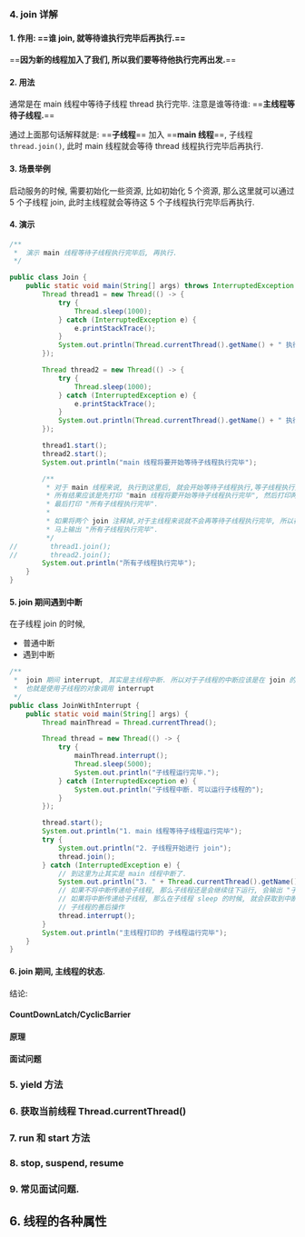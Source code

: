 ### 4. join 详解

#### 1. 作用: ==**谁 join, 就等待谁执行完毕后再执行.**==

==**因为新的线程加入了我们, 所以我们要等待他执行完再出发.**==



#### 2. 用法

通常是在 main 线程中等待子线程 thread 执行完毕. 注意是谁等待谁: ==**主线程等待子线程.**==

通过上面那句话解释就是: ==**子线程**== 加入 ==**main 线程**==,  子线程 `thread.join()`, 此时 main 线程就会等待 thread 线程执行完毕后再执行.



#### 3. 场景举例

启动服务的时候, 需要初始化一些资源, 比如初始化 5 个资源, 那么这里就可以通过 5 个子线程 join, 此时主线程就会等待这 5 个子线程执行完毕后再执行.



#### 4. 演示

```java
/**
 *  演示 main 线程等待子线程执行完毕后, 再执行.
 */

public class Join {
    public static void main(String[] args) throws InterruptedException {
        Thread thread1 = new Thread(() -> {
            try {
                Thread.sleep(1000);
            } catch (InterruptedException e) {
                e.printStackTrace();
            }
            System.out.println(Thread.currentThread().getName() + " 执行完毕");
        });

        Thread thread2 = new Thread(() -> {
            try {
                Thread.sleep(1000);
            } catch (InterruptedException e) {
                e.printStackTrace();
            }
            System.out.println(Thread.currentThread().getName() + " 执行完毕");
        });

        thread1.start();
        thread2.start();
        System.out.println("main 线程将要开始等待子线程执行完毕");

        /**
         * 对于 main 线程来说, 执行到这里后, 就会开始等待子线程执行,等子线程执行完毕后, main 线程才会执行.
         * 所有结果应该是先打印 "main 线程将要开始等待子线程执行完毕", 然后打印两个子线程的内容,
         * 最后打印 "所有子线程执行完毕".
         *
         * 如果将两个 join 注释掉,对于主线程来说就不会再等待子线程执行完毕, 所以在执行完上面那句后,
         * 马上输出 "所有子线程执行完毕".
         */
//        thread1.join();
//        thread2.join();
        System.out.println("所有子线程执行完毕");
    }
}
```



#### 5. join 期间遇到中断

在子线程 join 的时候, 

- 普通中断
- 遇到中断

```java
/**
 *  join 期间 interrupt, 其实是主线程中断. 所以对于子线程的中断应该是在 join 的catch 中进行传递,
 *  也就是使用子线程的对象调用 interrupt
 */
public class JoinWithInterrupt {
    public static void main(String[] args) {
        Thread mainThread = Thread.currentThread();

        Thread thread = new Thread(() -> {
            try {
                mainThread.interrupt();
                Thread.sleep(5000);
                System.out.println("子线程运行完毕.");
            } catch (InterruptedException e) {
                System.out.println("子线程中断. 可以运行子线程的");
            }
        });

        thread.start();
        System.out.println("1. main 线程等待子线程运行完毕");
        try {
            System.out.println("2. 子线程开始进行 join");
            thread.join();
        } catch (InterruptedException e) {
            // 到这里为止其实是 main 线程中断了.
            System.out.println("3. " + Thread.currentThread().getName() + " 线程中断!");
            // 如果不将中断传递给子线程, 那么子线程还是会继续往下运行, 会输出 "子线程运行完毕."
            // 如果将中断传递给子线程, 那么在子线程 sleep 的时候, 就会获取到中断, 然后运行 catch, 打印出 "子线程中断". 其实这里就是中断时,
            // 子线程的善后操作
            thread.interrupt();
        }
        System.out.println("主线程打印的 子线程运行完毕");
    }
}
```



#### 6. join 期间, 主线程的状态.

结论: 





#### CountDownLatch/CyclicBarrier

#### 原理

#### 面试问题





### 5. yield 方法



### 6. 获取当前线程 Thread.currentThread()



### 7. run 和 start 方法



### 8. stop, suspend, resume



### 9. 常见面试问题.







## 6. 线程的各种属性

## 